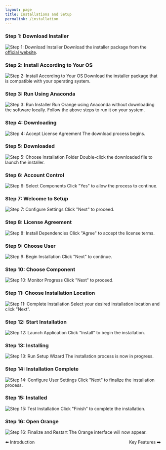 ```yaml
---
layout: page
title: Installations and Setup
permalink: /installation
---
```


### Step 1: Download Installer
![Step 1: Download Installer](../assets/installationandsetup/1.jpg)
Download the installer package from the [official website](https://orangedatamining.com/).

### Step 2: Install According to Your OS
![Step 2: Install According to Your OS](../assets/installationandsetup/2.jpg)
Download the installer package that is compatible with your operating system.

### Step 3: Run Using Anaconda
![Step 3: Run Installer](../assets/installationandsetup/3.jpg)
Run Orange using Anaconda without downloading the software locally. Follow the above steps to run it on your system.

### Step 4: Downloading
![Step 4: Accept License Agreement](../assets/installationandsetup/4.jpg)
The download process begins.

### Step 5: Downloaded
![Step 5: Choose Installation Folder](../assets/installationandsetup/5.jpg)
Double-click the downloaded file to launch the installer.

### Step 6: Account Control
![Step 6: Select Components](../assets/installationandsetup/6.jpg)
Click "Yes" to allow the process to continue.

### Step 7: Welcome to Setup
![Step 7: Configure Settings](../assets/installationandsetup/7.jpg)
Click "Next" to proceed.

### Step 8: License Agreement
![Step 8: Install Dependencies](../assets/installationandsetup/8.jpg)
Click "Agree" to accept the license terms.

### Step 9: Choose User
![Step 9: Begin Installation](../assets/installationandsetup/9.jpg)
Click "Next" to continue.

### Step 10: Choose Component
![Step 10: Monitor Progress](../assets/installationandsetup/10.jpg)
Click "Next" to proceed.

### Step 11: Choose Installation Location
![Step 11: Complete Installation](../assets/installationandsetup/11.jpg)
Select your desired installation location and click "Next".

### Step 12: Start Installation
![Step 12: Launch Application](../assets/installationandsetup/12.jpg)
Click "Install" to begin the installation.

### Step 13: Installing
![Step 13: Run Setup Wizard](../assets/installationandsetup/13.jpg)
The installation process is now in progress.

### Step 14: Installation Complete
![Step 14: Configure User Settings](../assets/installationandsetup/14.jpg)
Click "Next" to finalize the installation process.

### Step 15: Installed
![Step 15: Test Installation](../assets/installationandsetup/15.jpg)
Click "Finish" to complete the installation.

### Step 16: Open Orange
![Step 16: Finalize and Restart](../assets/installationandsetup/16.jpg)
The Orange interface will now appear.

<div style="display: flex; justify-content: space-between; width: 100%;">
  <a href="/PSDV-orange3/" style="text-decoration: none;">⬅️ Introduction</a>
  <a href="/PSDV-orange3/keyFeature" style="text-decoration: none;">Key Features ➡️</a>
</div>
